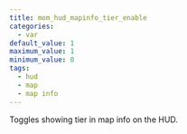 ```yaml
---
title: mom_hud_mapinfo_tier_enable
categories:
  - var
default_value: 1
maximum_value: 1
minimum_value: 0
tags:
  - hud
  - map
  - map info
---
```


Toggles showing tier in map info on the HUD.
